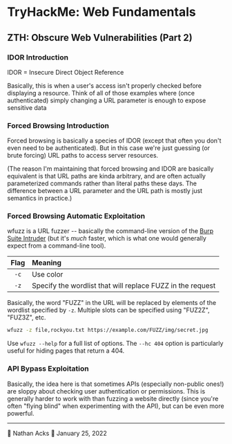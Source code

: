 # TryHackMe: Web Fundamentals

## ZTH: Obscure Web Vulnerabilities (Part 2)

### IDOR Introduction

IDOR = Insecure Direct Object Reference

Basically, this is when a user's access isn't properly checked before displaying a resource. Think of all of those examples where (once authenticated) simply changing a URL parameter is enough to expose sensitive data

### Forced Browsing Introduction

Forced browsing is basically a species of IDOR (except that often you don't even need to be authenticated). But in this case we're just guessing (or brute forcing) URL paths to access server resources.

(The reason I'm maintaining that forced browsing and IDOR are basically equivalent is that URL paths are kinda arbitrary, and are often actually parameterized commands rather than literal paths these days. The difference between a URL parameter and the URL path is mostly just semantics in practice.)

### Forced Browsing Automatic Exploitation

wfuzz is a URL fuzzer -- basically the command-line version of the [Burp Suite Intruder](../notes/burp-suite.md) (but it's *much* faster, which is what one would generally expect from a command-line tool).

| Flag | Meaning                                                    |
|:----:|:---------------------------------------------------------- |
| `-c` | Use color                                                  |
| `-z` | Specify the wordlist that will replace FUZZ in the request |

Basically, the word "FUZZ" in the URL will be replaced by elements of the wordlist specified by `-z`. Multiple slots can be specified using "FUZ2Z", "FUZ3Z", etc.

```bash
wfuzz -z file,rockyou.txt https://example.com/FUZZ/img/secret.jpg
```

Use `wfuzz --help` for a full list of options. The `--hc 404` option is particularly useful for hiding pages that return a 404.

### API Bypass Exploitation

Basically, the idea here is that sometimes APIs (especially non-public ones!) are sloppy about checking user authentication or permissions. This is generally harder to work with than fuzzing a website directly (since you're often "flying blind" when experimenting with the API), but can be even more powerful.

- - - -

👤 Nathan Acks
📅 January 25, 2022
